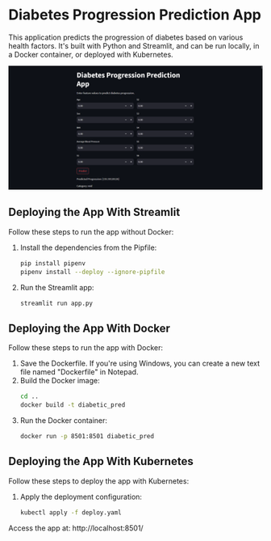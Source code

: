 # Diabetes Progression Prediction App

This application predicts the progression of diabetes based on various health factors. It's built with Python and Streamlit, and can be run locally, in a Docker container, or deployed with Kubernetes.

![app.py](https://github.com/ajinkyavbhandare/projects/blob/main/Diabetes-Progression-Prediction-with-Regression/images/app.png)

## Deploying the App With Streamlit

Follow these steps to run the app without Docker:

1. Install the dependencies from the Pipfile:
    ```bash
    pip install pipenv
    pipenv install --deploy --ignore-pipfile
    ```
2. Run the Streamlit app:
    ```bash
    streamlit run app.py
    ```

## Deploying the App With Docker

Follow these steps to run the app with Docker:

1. Save the Dockerfile. If you're using Windows, you can create a new text file named "Dockerfile" in Notepad.
2. Build the Docker image:
    ```bash
    cd ..
    docker build -t diabetic_pred 
    ```
3. Run the Docker container:
    ```bash
    docker run -p 8501:8501 diabetic_pred
    ```

## Deploying the App With Kubernetes

Follow these steps to deploy the app with Kubernetes:

1. Apply the deployment configuration:
    ```bash
    kubectl apply -f deploy.yaml
    ```
Access the app at: http://localhost:8501/


